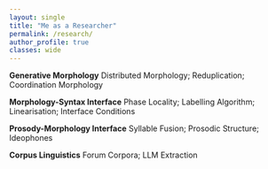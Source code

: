 ```yaml
---
layout: single
title: "Me as a Researcher"
permalink: /research/
author_profile: true
classes: wide
---
```

**Generative Morphology**
Distributed Morphology; Reduplication; Coordination Morphology

**Morphology-Syntax Interface**
Phase Locality; Labelling Algorithm; Linearisation; Interface Conditions

**Prosody-Morphology Interface**
Syllable Fusion; Prosodic Structure; Ideophones

**Corpus Linguistics**
Forum Corpora; LLM Extraction
